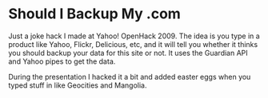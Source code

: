 # Should I Backup My .com

Just a joke hack I made at Yahoo! OpenHack 2009. The idea is you type in a product like Yahoo, Flickr, Delicious, etc, and it will tell you whether it thinks you should backup your data for this site or not. It uses the Guardian API and Yahoo pipes to get the data.

During the presentation I hacked it a bit and added easter eggs when you typed stuff in like Geocities and Mangolia.